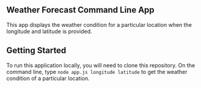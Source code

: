 ## Weather Forecast Command Line App
This app displays the weather condition for a particular location when the longitude and latitude is provided.

## Getting Started

To run this application locally, you will need to clone this repository. On the command line, 
type `node app.js longitude latitude` to get the weather condition of a particular location.
